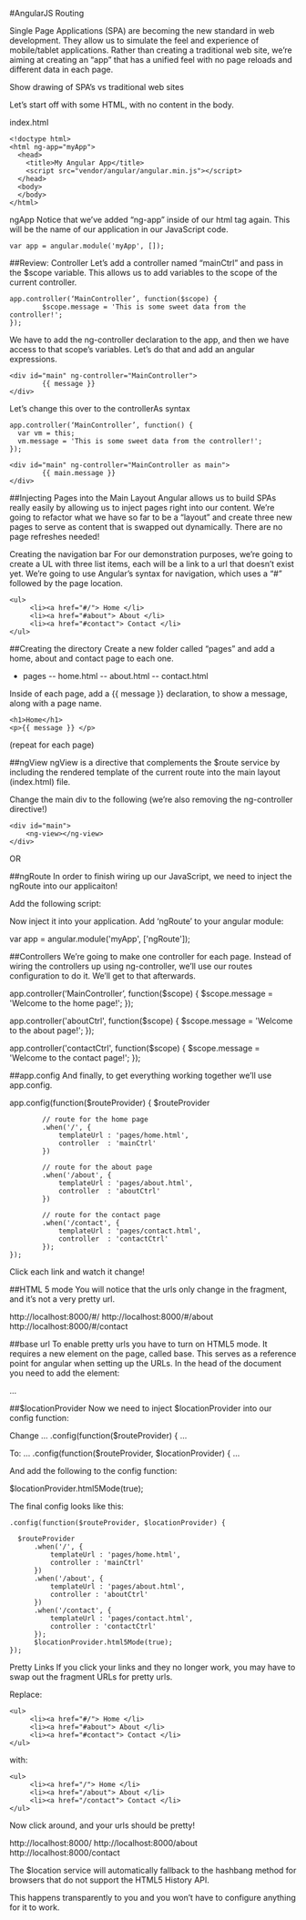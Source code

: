 #AngularJS Routing

Single Page Applications (SPA) are becoming the new standard in web development. They allow us to simulate the feel and experience of mobile/tablet applications. Rather than creating a traditional web site, we’re aiming at creating an “app” that has a unified feel with no page reloads and different data in each page.

Show drawing of SPA’s vs traditional web sites

Let’s start off with some HTML, with no content in the body.

index.html

    <!doctype html>
    <html ng-app="myApp">
      <head>
        <title>My Angular App</title>
        <script src="vendor/angular/angular.min.js"></script>
      </head>
      <body>
      </body>
    </html>
    
ngApp
Notice that we’ve added “ng-app” inside of our html tag again. This will be the name of our application in our JavaScript code. 

    var app = angular.module('myApp', []);

##Review: Controller
Let’s add a controller named “mainCtrl” and pass in the $scope variable. This allows us to add variables to the scope of the current controller. 

    app.controller(‘MainController’, function($scope) {
            $scope.message = 'This is some sweet data from the controller!';
    });

We have to add the ng-controller declaration to the app, and then we have access to that scope’s variables. Let’s do that and add an angular expressions.

    <div id="main" ng-controller="MainController">
            {{ message }}
    </div>

Let’s change this over to the controllerAs syntax

    app.controller(‘MainController’, function() {
      var vm = this;
      vm.message = 'This is some sweet data from the controller!';
    });

    <div id="main" ng-controller="MainController as main">
            {{ main.message }}
    </div>

##Injecting Pages into the Main Layout
Angular allows us to build SPAs really easily by allowing us to inject pages right into our content. We’re going to refactor what we have so far to be a “layout” and create three new pages to serve as content that is swapped out dynamically. There are no page refreshes needed!

Creating the navigation bar
For our demonstration purposes, we’re going to create a UL with three list items, each will be a link to a url that doesn’t exist yet. We’re going to use Angular’s syntax for navigation, which uses a “#” followed by the page location.

    <ul>
         <li><a href="#/"> Home </li>
         <li><a href="#about"> About </li>
         <li><a href="#contact"> Contact </li>
    </ul>

##Creating the directory
Create a new folder called “pages” and add a home, about and contact page to each one.

- pages
-- home.html
-- about.html
-- contact.html

Inside of each page, add a {{ message }} declaration, to show a message, along with a page name.

    <h1>Home</h1>
    <p>{{ message }} </p>

(repeat for each page)

##ngView
ngView is a directive that complements the $route service by including the rendered template of the current route into the main layout (index.html) file. 

Change the main div to the following (we’re also removing the ng-controller directive!)

    <div id="main">
        <ng-view></ng-view>
    </div>

OR

<ng-view></ng-view>

##ngRoute
In order to finish wiring up our JavaScript, we need to inject the ngRoute into our applicaiton!

Add the following script:
<script src="vendor/angular-route/angular-route.min.js"></script>


Now inject it into your application. Add ‘ngRoute’ to your angular module:

var app = angular.module('myApp', ['ngRoute']);

##Controllers
We’re going to make one controller for each page. Instead of wiring the controllers up using ng-controller, we’ll use our routes configuration to do it. We’ll get to that afterwards.

app.controller(‘MainController’, function($scope) {
    $scope.message = 'Welcome to the home page!';
});

app.controller('aboutCtrl', function($scope) {
    $scope.message = 'Welcome to the about page!';
});

app.controller('contactCtrl', function($scope) {
    $scope.message = 'Welcome to the contact page!';
});

##app.config
And finally, to get everything working together we’ll use app.config.

app.config(function($routeProvider) {
        $routeProvider

            // route for the home page
            .when('/', {
                templateUrl : 'pages/home.html',
                controller  : 'mainCtrl'
            })

            // route for the about page
            .when('/about', {
                templateUrl : 'pages/about.html',
                controller  : 'aboutCtrl'
            })

            // route for the contact page
            .when('/contact', {
                templateUrl : 'pages/contact.html',
                controller  : 'contactCtrl'
            });
    });

Click each link and watch it change!

##HTML 5 mode
You will notice that the urls only change in the fragment, and it’s not a very pretty url. 

http://localhost:8000/#/
http://localhost:8000/#/about
http://localhost:8000/#/contact

##base url
To enable pretty urls you have to turn on HTML5 mode. It requires a new element on the page, called base. This serves as a reference point for angular when setting up the URLs. In the head of the document you need to add the <base href="/"> element:

<!doctype html>
<html>
<head>
    <meta charset="utf-8">
    …
    <base href="/">
</head>

##$locationProvider
Now we need to inject $locationProvider into our config function:

Change 
…   .config(function($routeProvider) {   …

To:
…   .config(function($routeProvider, $locationProvider) {   …

And add the following to the config function:

$locationProvider.html5Mode(true);


The final config looks like this:

    .config(function($routeProvider, $locationProvider) {

      $routeProvider
          .when('/', {
              templateUrl : 'pages/home.html',
              controller : 'mainCtrl'
          })
          .when('/about', {
              templateUrl : 'pages/about.html',
              controller : 'aboutCtrl'
          })
          .when('/contact', {
              templateUrl : 'pages/contact.html',
              controller : 'contactCtrl'
          });
          $locationProvider.html5Mode(true);
    });

Pretty Links
If you click your links and they no longer work, you may have to swap out the fragment URLs for pretty urls. 

Replace:

    <ul>
         <li><a href="#/"> Home </li>
         <li><a href="#about"> About </li>
         <li><a href="#contact"> Contact </li>
    </ul>

with:

    <ul>
         <li><a href="/"> Home </li>
         <li><a href="/about"> About </li>
         <li><a href="/contact"> Contact </li>
    </ul>

Now click around, and your urls should be pretty! 

http://localhost:8000/
http://localhost:8000/about
http://localhost:8000/contact

The $location service will automatically fallback to the hashbang method for browsers that do not support the HTML5 History API.

This happens transparently to you and you won’t have to configure anything for it to work.
